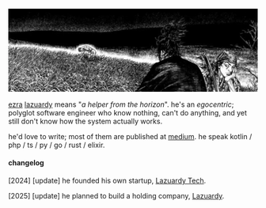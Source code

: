 ![Ezra Lazuardy's Cover](https://raw.githubusercontent.com/ezralazuardy/ezralazuardy/main/assets/cover-samurai.webp)

[ezra](https://namamia.com/nama-bayi/ezra.html) [lazuardy](https://namamia.com/nama-bayi/lazuardy.html) means "_a helper from the horizon_". he's an _egocentric_; polyglot software engineer who know nothing, can't do anything, and yet still don't know how the system actually works.

he'd love to write; most of them are published at [medium](https://blog.lazuardy.tech). he speak kotlin / php / ts / py / go / rust / elixir.

#### changelog

[2024] [update] he founded his own startup, [Lazuardy Tech](https://www.lazuardy.tech).

[2025] [update] he planned to build a holding company, [Lazuardy](https://www.lazuardy.group).
